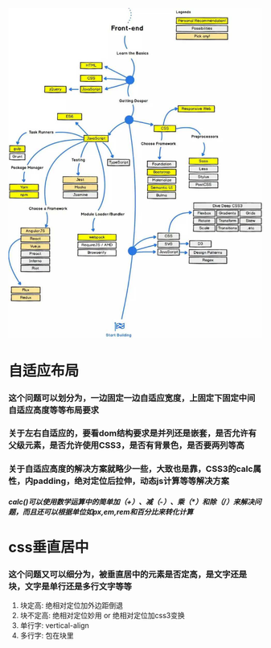 ![前端知识树](0411.jpg)
# 自适应布局
### 这个问题可以划分为，一边固定一边自适应宽度，上固定下固定中间自适应高度等等布局要求
### 关于左右自适应的，要看dom结构要求是并列还是嵌套，是否允许有父级元素，是否允许使用CSS3，是否有背景色，是否要两列等高
### 关于自适应高度的解决方案就略少一些，大致也是靠，CSS3的calc属性，内padding，绝对定位后拉伸，动态js计算等等解决方案

##### calc()可以使用数学运算中的简单加（+）、减（-）、乘（*）和除（/）来解决问题，而且还可以根据单位如px,em,rem和百分比来转化计算


# css垂直居中
### 这个问题又可以细分为，被垂直居中的元素是否定高，是文字还是块，文字是单行还是多行文字等等
1. 块定高: 绝相对定位加外边距倒退
2. 块不定高: 绝相对定位妙用 or 绝相对定位加css3变换
3. 单行字: vertical-align
4. 多行字: 包在块里
